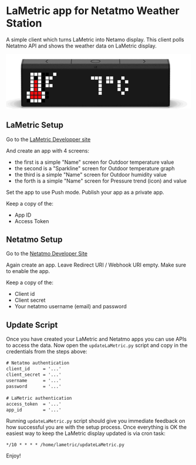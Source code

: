 # LaMetric app for Netatmo Weather Station

A simple client which turns LaMetric into Netamo display. This client polls Netatmo API and shows the weather data on LaMetric display.

![screencast](netatmo.gif)

## LaMetric Setup

Go to the [LaMetric Developper site](https://developer.lametric.com)

And create an app with 4 screens:
- the first is a simple "Name" screen for Outdoor temperature value
- the second is a "Sparkline"  screen for Outdoor temperature graph
- the third is a simple "Name" screen for Outdoor humidity value
- the forth is a simple "Name" screen for Pressure trend (icon) and value

Set the app to use Push mode. Publish your app as a private app.

Keep a copy of the: 
- App ID 
- Access Token

## Netatmo Setup

Go to the [Netatmo Developer Site](https://dev.netatmo.com)

Again create an app. Leave Redirect URI / Webhook URI empty. Make sure to enable the app. 

Keep a copy of the: 
- Client id
- Client secret
- Your netatmo username (email) and password

## Update Script 

Once you have created your LaMetric and Netatmo apps you can use APIs to access the data. Now open the `updateLaMetric.py` script and copy in the credentials from the steps above:

```
# Netatmo authentication
client_id     = '...'
client_secret = '...'
username      = '...'
password      = '...'

# LaMetric authentication
access_token  = '...'
app_id        = '...'
```

Running `updateLaMetric.py` script should give you immediate feedback on how successful you are with the setup process. Once everything is OK the easiest way to keep the LaMetric display updated is via cron task:

```
*/10 * * * * /home/lametric/updateLaMetric.py
```

Enjoy!
